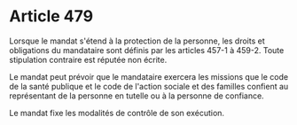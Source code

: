 # Article 479

Lorsque le mandat s'étend à la protection de la personne, les droits et obligations du mandataire sont définis par les articles 457-1 à 459-2. Toute stipulation contraire est réputée non écrite.

Le mandat peut prévoir que le mandataire exercera les missions que le code de la santé publique et le code de l'action sociale et des familles confient au représentant de la personne en tutelle ou à la personne de confiance.

Le mandat fixe les modalités de contrôle de son exécution.
